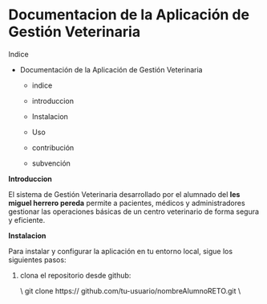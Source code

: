# Documentacion de la Aplicación de Gestión Veterinaria

Indice

- Documentación de la Aplicación de Gestión Veterinaria

  - indice
    
  - introduccion
 
  - Instalacion
 
  - Uso
 
  - contribución
 
  - subvención
 
    
   
**Introduccion**

El sistema de Gestión Veterinaria desarrollado por el alumnado del **Ies miguel herrero pereda** permite a pacientes, médicos y administradores gestionar las operaciones básicas de un centro veterinario de forma segura y eficiente.

**Instalacion**

Para instalar y configurar la aplicación en tu entorno local, sigue los siguientes pasos:
1. clona el repositorio desde github:
   
   \\
   git clone https:// github.com/tu-usuario/nombreAlumnoRETO.git \\
